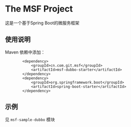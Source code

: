 # The MSF Project #
这是一个基于Spring Boot的微服务框架

## 使用说明 ##

Maven 依赖中添加：

            <dependency>
                <groupId>cn.com.git.msf</groupId>
                <artifactId>msf-dubbo-starter</artifactId>
            </dependency>
            <dependency>
                <groupId>org.springframework.boot</groupId>
                <artifactId>spring-boot-starter</artifactId>
            </dependency>

## 示例 ##

见 `msf-sample-dubbo` 模块